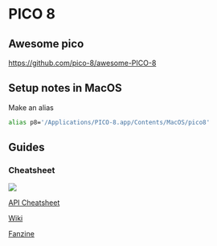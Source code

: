 # PICO 8

## Awesome pico

https://github.com/pico-8/awesome-PICO-8

## Setup notes in MacOS

Make an alias

```bash
alias p8='/Applications/PICO-8.app/Contents/MacOS/pico8'
```

## Guides

### Cheatsheet

![](https://www.lexaloffle.com/bbs/files/16585/PICO-8_CheatSheet_0111Gm_4k.png)

[API Cheatsheet](https://neko250.github.io/pico8-api/)

[Wiki](https://pico-8.fandom.com/wiki/Pico-8_Wikia)

[Fanzine](https://sectordub.itch.io/pico-8-fanzine-1)
